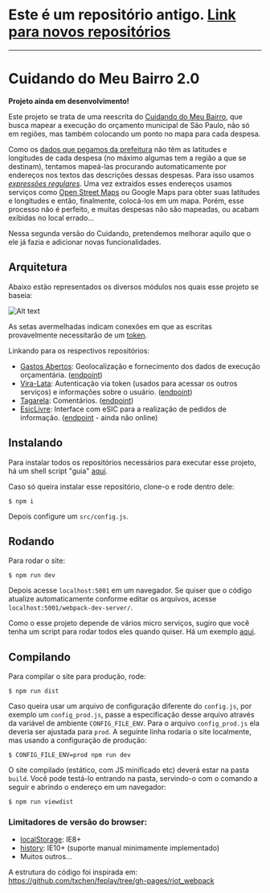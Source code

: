 # **Este é um repositório antigo.** [**Link para novos repositórios**](http://repo.cuidando.vc)

---

# Cuidando do Meu Bairro 2.0

**Projeto ainda em desenvolvimento!**

Este projeto se trata de uma reescrita do [Cuidando do Meu Bairro](http://cuidando.org.br), que busca mapear a execução do orçamento municipal de São Paulo, não só em regiões, mas também colocando um ponto no mapa para cada despesa.

Como os [dados que pegamos da prefeitura](http://orcamento.prefeitura.sp.gov.br/orcamento/execucao.html) não têm as latitudes e longitudes de cada despesa (no máximo algumas tem a região a que se destinam), tentamos mapeá-las procurando automaticamente por endereços nos textos das descrições dessas despesas.
Para isso usamos [*expressões regulares*](https://pt.wikipedia.org/wiki/Express%C3%A3o_regular).
Uma vez extraídos esses endereços usamos serviços como [Open Street Maps](http://www.openstreetmap.org) ou Google Maps para obter suas latitudes e longitudes e então, finalmente, colocá-los em um mapa.
Porém, esse processo não é perfeito, e muitas despesas não são mapeadas, ou acabam exibidas no local errado...

Nessa segunda versão do Cuidando, pretendemos melhorar aquilo que o ele já fazia e adicionar novas funcionalidades.


## Arquitetura

Abaixo estão representados os diversos módulos nos quais esse projeto se baseia:

![Alt text](https://rawgit.com/okfn-brasil/cuidando2/master/doc/images/cuidando2_arq2.svg)

As setas avermelhadas indicam conexões em que as escritas provavelmente necessitarão de um [token](https://github.com/okfn-brasil/viralata#protocol).

Linkando para os respectivos repositórios:

- [Gastos Abertos](https://github.com/okfn-brasil/gastos_abertos): Geolocalização e fornecimento dos dados de execução orçamentária. ([endpoint](http://demo.gastosabertos.org))
- [Vira-Lata](https://github.com/okfn-brasil/viralata): Autenticação via token (usados para acessar os outros serviços) e informações sobre o usuário. ([endpoint](http://cuidando.org.br:5002))
- [Tagarela](https://github.com/okfn-brasil/tagarela): Comentários. ([endpoint](http://cuidando.org.br:5002))
- [EsicLivre](https://github.com/okfn-brasil/esiclivre): Interface com eSIC para a realização de pedidos de informação. ([endpoint](http://cuidando.org.br:5004) - ainda não online)


## Instalando

Para instalar todos os repositórios necessários para executar esse projeto, há um shell script "guia" [aqui](doc/install.sh).

Caso só queira instalar esse repositório, clone-o e rode dentro dele:

```
$ npm i
```

Depois configure um `src/config.js`.


## Rodando

Para rodar o site:

```
$ npm run dev
```

Depois acesse `localhost:5001` em um navegador. Se quiser que o código atualize automaticamente conforme editar os arquivos, acesse `localhost:5001/webpack-dev-server/`.

Como o esse projeto depende de vários micro serviços, sugiro que você tenha um script para rodar todos eles quando quiser. Há um exemplo [aqui](doc/run.py).


## Compilando

Para compilar o site para produção, rode:

```
$ npm run dist
```

Caso queira usar um arquivo de configuração diferente do `config.js`, por exemplo um `config_prod.js`, passe a especificação desse arquivo através da variável de ambiente `CONFIG_FILE_ENV`. Para o arquivo `config_prod.js` ela deveria ser ajustada para `prod`. A seguinte linha rodaria o site localmente, mas usando a configuração de produção:

```
$ CONFIG_FILE_ENV=prod npm run dev
```

O site compilado (estático, com JS minificado etc) deverá estar na pasta `build`.
Você pode testá-lo entrando na pasta, servindo-o com o comando a seguir e abrindo o endereço em um navegador:

```
$ npm run viewdist
```


### Limitadores de versão do browser:

- [localStorage](http://caniuse.com/#feat=namevalue-storage): IE8+
- [history](http://caniuse.com/#feat=history): IE10+ (suporte manual minimamente implementado)
- Muitos outros...


A estrutura do código foi inspirada em: https://github.com/txchen/feplay/tree/gh-pages/riot_webpack
